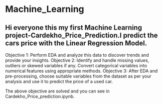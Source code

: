 # Machine_Learning
## Hi everyone this my first Machine Learning project-Cardekho_Price_Prediction.I predict the cars price with the Linear Regression Model.

Objective 1: Perform EDA and analyze this data to discover trends and provide your insights.
Objective 2: Identify and handle missing values, outliers or skewed variables if any. Convert categorical variables into numerical features using appropriate methods. 
Objective 3: After EDA and pre-processing, choose suitable variables from the dataset as per your analysis and use it to predict the price of a used car.

The above objective are solved and you can see in Cardekho_Price_prediction.ipynb.
